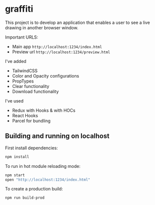 # graffiti

This project is to develop an application that enables a user to see a live drawing in another browser window.

Important URLS: 
* Main app `http://localhost:1234/index.html`
* Preview url `http://localhost:1234/preview.html`

I've added 
* TailwindCSS
* Color and Opacity configurations
* PropTypes
* Clear functionality
* Download functionality
  
I've used
* Redux with Hooks & with HOCs
* React Hooks
* Parcel for bundling

## Building and running on localhost

First install dependencies:

```sh
npm install
```

To run in hot module reloading mode:

```sh
npm start
open "http://localhost:1234/index.html"
```

To create a production build:

```sh
npm run build-prod
```
